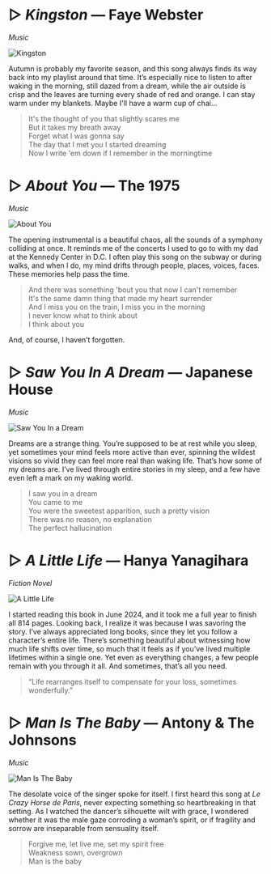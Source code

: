 # ▷ *Kingston* — Faye Webster
*Music*

![Kingston](recs/kingston.jpg) 

Autumn is probably my favorite season, and this song always finds its way back into my playlist around that time. It’s especially nice to listen to after waking in the morning, still dazed from a dream, while the air outside is crisp and the leaves are turning every shade of red and orange. I can stay warm under my blankets. Maybe I'll have a warm cup of chai...

> It's the thought of you that slightly scares me   
> But it takes my breath away   
> Forget what I was gonna say   
> The day that I met you I started dreaming   
> Now I write 'em down if I remember in the morningtime  

# ▷ *About You* — The 1975
*Music*

![About You](recs/aboutyou.jpg)

The opening instrumental is a beautiful chaos, all the sounds of a symphony colliding at once. It reminds me of the concerts I used to go to with my dad at the Kennedy Center in D.C. I often play this song on the subway or during walks, and when I do, my mind drifts through people, places, voices, faces. These memories help pass the time.

> And there was something 'bout you that now I can't remember   
> It's the same damn thing that made my heart surrender    
> And I miss you on the train, I miss you in the morning    
> I never know what to think about    
> I think about you   

And, of course, I haven’t forgotten.

# ▷ *Saw You In A Dream* — Japanese House
*Music*

![Saw You In a Dream](recs/sawyouinadream.jpg)

Dreams are a strange thing. You’re supposed to be at rest while you sleep, yet sometimes your mind feels more active than ever, spinning the wildest visions so vivid they can feel more real than waking life. That’s how some of my dreams are. I’ve lived through entire stories in my sleep, and a few have even left a mark on my waking world.

> I saw you in a dream   
> You came to me   
> You were the sweetest apparition, such a pretty vision     
> There was no reason, no explanation  
> The perfect hallucination  

# ▷ *A Little Life* — Hanya Yanagihara
*Fiction Novel*

![A Little Life](recs/alittlelife.jpg)

I started reading this book in June 2024, and it took me a full year to finish all 814 pages. Looking back, I realize it was because I was savoring the story. I’ve always appreciated long books, since they let you follow a character’s entire life. There’s something beautiful about witnessing how much life shifts over time, so much that it feels as if you’ve lived multiple lifetimes within a single one. Yet even as everything changes, a few people remain with you through it all. And sometimes, that’s all you need.

> “Life rearranges itself to compensate for your loss, sometimes wonderfully.”

# ▷ *Man Is The Baby* — Antony & The Johnsons
*Music*

![Man Is The Baby](recs/manisthebaby.jpg)

The desolate voice of the singer spoke for itself. I first heard this song at *Le Crazy Horse de Paris*, never expecting something so heartbreaking in that setting. As I watched the dancer’s silhouette wilt with grace, I wondered whether it was the male gaze corroding a woman’s spirit, or if fragility and sorrow are inseparable from sensuality itself.

> Forgive me, let live me, set my spirit free   
> Weakness sown, overgrown     
> Man is the baby  
